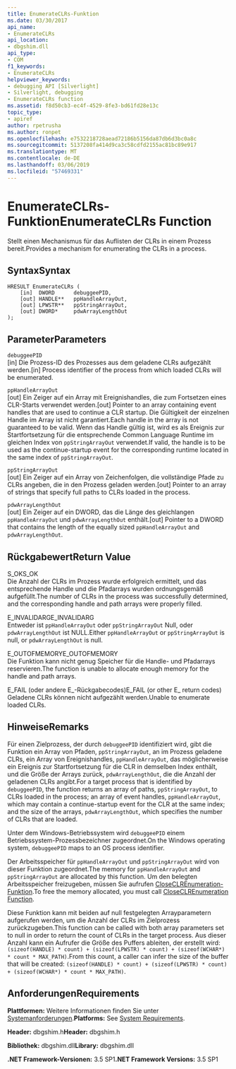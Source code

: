 ```yaml
---
title: EnumerateCLRs-Funktion
ms.date: 03/30/2017
api_name:
- EnumerateCLRs
api_location:
- dbgshim.dll
api_type:
- COM
f1_keywords:
- EnumerateCLRs
helpviewer_keywords:
- debugging API [Silverlight]
- Silverlight, debugging
- EnumerateCLRs function
ms.assetid: f8d50cb3-ec4f-4529-8fe3-bd61fd28e13c
topic_type:
- apiref
author: rpetrusha
ms.author: ronpet
ms.openlocfilehash: e7532218728aead72186b5156da87db6d3bc0a8c
ms.sourcegitcommit: 5137208fa414d9ca3c58cdfd2155ac81bc89e917
ms.translationtype: MT
ms.contentlocale: de-DE
ms.lasthandoff: 03/06/2019
ms.locfileid: "57469331"
---
```

# <a name="enumerateclrs-function"></a><span data-ttu-id="04273-102">EnumerateCLRs-Funktion</span><span class="sxs-lookup"><span data-stu-id="04273-102">EnumerateCLRs Function</span></span>
<span data-ttu-id="04273-103">Stellt einen Mechanismus für das Auflisten der CLRs in einem Prozess bereit.</span><span class="sxs-lookup"><span data-stu-id="04273-103">Provides a mechanism for enumerating the CLRs in a process.</span></span>  
  
## <a name="syntax"></a><span data-ttu-id="04273-104">Syntax</span><span class="sxs-lookup"><span data-stu-id="04273-104">Syntax</span></span>  
  
```  
HRESULT EnumerateCLRs (  
    [in]  DWORD      debuggeePID,  
    [out] HANDLE**   ppHandleArrayOut,  
    [out] LPWSTR**   ppStringArrayOut,  
    [out] DWORD*     pdwArrayLengthOut  
);  
```  
  
## <a name="parameters"></a><span data-ttu-id="04273-105">Parameter</span><span class="sxs-lookup"><span data-stu-id="04273-105">Parameters</span></span>  
 `debuggeePID`  
 <span data-ttu-id="04273-106">[in] Die Prozess-ID des Prozesses aus dem geladene CLRs aufgezählt werden.</span><span class="sxs-lookup"><span data-stu-id="04273-106">[in] Process identifier of the process from which loaded CLRs will be enumerated.</span></span>  
  
 `ppHandleArrayOut`  
 <span data-ttu-id="04273-107">[out] Ein Zeiger auf ein Array mit Ereignishandles, die zum Fortsetzen eines CLR-Starts verwendet werden.</span><span class="sxs-lookup"><span data-stu-id="04273-107">[out] Pointer to an array containing event handles that are used to continue a CLR startup.</span></span> <span data-ttu-id="04273-108">Die Gültigkeit der einzelnen Handle im Array ist nicht garantiert.</span><span class="sxs-lookup"><span data-stu-id="04273-108">Each handle in the array is not guaranteed to be valid.</span></span> <span data-ttu-id="04273-109">Wenn das Handle gültig ist, wird es als Ereignis zur Startfortsetzung für die entsprechende Common Language Runtime im gleichen Index von `ppStringArrayOut` verwendet.</span><span class="sxs-lookup"><span data-stu-id="04273-109">If valid, the handle is to be used as the continue-startup event for the corresponding runtime located in the same index of `ppStringArrayOut`.</span></span>  
  
 `ppStringArrayOut`  
 <span data-ttu-id="04273-110">[out] Ein Zeiger auf ein Array von Zeichenfolgen, die vollständige Pfade zu CLRs angeben, die in den Prozess geladen werden.</span><span class="sxs-lookup"><span data-stu-id="04273-110">[out] Pointer to an array of strings that specify full paths to CLRs loaded in the process.</span></span>  
  
 `pdwArrayLengthOut`  
 <span data-ttu-id="04273-111">[out] Ein Zeiger auf ein DWORD, das die Länge des gleichlangen `ppHandleArrayOut` und `pdwArrayLengthOut` enthält.</span><span class="sxs-lookup"><span data-stu-id="04273-111">[out] Pointer to a DWORD that contains the length of the equally sized `ppHandleArrayOut` and `pdwArrayLengthOut`.</span></span>  
  
## <a name="return-value"></a><span data-ttu-id="04273-112">Rückgabewert</span><span class="sxs-lookup"><span data-stu-id="04273-112">Return Value</span></span>  
 <span data-ttu-id="04273-113">S_OK</span><span class="sxs-lookup"><span data-stu-id="04273-113">S_OK</span></span>  
 <span data-ttu-id="04273-114">Die Anzahl der CLRs im Prozess wurde erfolgreich ermittelt, und das entsprechende Handle und die Pfadarrays wurden ordnungsgemäß aufgefüllt.</span><span class="sxs-lookup"><span data-stu-id="04273-114">The number of CLRs in the process was successfully determined, and the corresponding handle and path arrays were properly filled.</span></span>  
  
 <span data-ttu-id="04273-115">E_INVALIDARG</span><span class="sxs-lookup"><span data-stu-id="04273-115">E_INVALIDARG</span></span>  
 <span data-ttu-id="04273-116">Entweder ist `ppHandleArrayOut` oder `ppStringArrayOut` Null, oder `pdwArrayLengthOut` ist NULL.</span><span class="sxs-lookup"><span data-stu-id="04273-116">Either `ppHandleArrayOut` or `ppStringArrayOut` is null, or `pdwArrayLengthOut` is null.</span></span>  
  
 <span data-ttu-id="04273-117">E_OUTOFMEMORY</span><span class="sxs-lookup"><span data-stu-id="04273-117">E_OUTOFMEMORY</span></span>  
 <span data-ttu-id="04273-118">Die Funktion kann nicht genug Speicher für die Handle- und Pfadarrays reservieren.</span><span class="sxs-lookup"><span data-stu-id="04273-118">The function is unable to allocate enough memory for the handle and path arrays.</span></span>  
  
 <span data-ttu-id="04273-119">E_FAIL (oder andere E_-Rückgabecodes)</span><span class="sxs-lookup"><span data-stu-id="04273-119">E_FAIL (or other E_ return codes)</span></span>  
 <span data-ttu-id="04273-120">Geladene CLRs können nicht aufgezählt werden.</span><span class="sxs-lookup"><span data-stu-id="04273-120">Unable to enumerate loaded CLRs.</span></span>  
  
## <a name="remarks"></a><span data-ttu-id="04273-121">Hinweise</span><span class="sxs-lookup"><span data-stu-id="04273-121">Remarks</span></span>  
 <span data-ttu-id="04273-122">Für einen Zielprozess, der durch `debuggeePID` identifiziert wird, gibt die Funktion ein Array von Pfaden, `ppStringArrayOut`, an im Prozess geladene CLRs, ein Array von Ereignishandles, `ppHandleArrayOut`, das möglicherweise ein Ereignis zur Startfortsetzung für die CLR in demselben Index enthält, und die Größe der Arrays zurück, `pdwArrayLengthOut`, die die Anzahl der geladenen CLRs angibt.</span><span class="sxs-lookup"><span data-stu-id="04273-122">For a target process that is identified by `debuggeePID`, the function returns an array of paths, `ppStringArrayOut`, to CLRs loaded in the process; an array of event handles, `ppHandleArrayOut`, which may contain a continue-startup event for the CLR at the same index; and the size of the arrays, `pdwArrayLengthOut`, which specifies the number of CLRs that are loaded.</span></span>  
  
 <span data-ttu-id="04273-123">Unter dem Windows-Betriebssystem wird `debuggeePID` einem Betriebssystem-Prozessbezeichner zugeordnet.</span><span class="sxs-lookup"><span data-stu-id="04273-123">On the Windows operating system, `debuggeePID` maps to an OS process identifier.</span></span>  
  
 <span data-ttu-id="04273-124">Der Arbeitsspeicher für `ppHandleArrayOut` und `ppStringArrayOut` wird von dieser Funktion zugeordnet.</span><span class="sxs-lookup"><span data-stu-id="04273-124">The memory for `ppHandleArrayOut` and `ppStringArrayOut` are allocated by this function.</span></span> <span data-ttu-id="04273-125">Um den belegten Arbeitsspeicher freizugeben, müssen Sie aufrufen [CloseCLREnumeration-Funktion](../../../../docs/framework/unmanaged-api/debugging/closeclrenumeration-function.md).</span><span class="sxs-lookup"><span data-stu-id="04273-125">To free the memory allocated, you must call [CloseCLREnumeration Function](../../../../docs/framework/unmanaged-api/debugging/closeclrenumeration-function.md).</span></span>  
  
 <span data-ttu-id="04273-126">Diese Funktion kann mit beiden auf null festgelegten Arrayparametern aufgerufen werden, um die Anzahl der CLRs im Zielprozess zurückzugeben.</span><span class="sxs-lookup"><span data-stu-id="04273-126">This function can be called with both array parameters set to null in order to return the count of CLRs in the target process.</span></span> <span data-ttu-id="04273-127">Aus dieser Anzahl kann ein Aufrufer die Größe des Puffers ableiten, der erstellt wird: `(sizeof(HANDLE) * count) + (sizeof(LPWSTR) * count) + (sizeof(WCHAR*) * count * MAX_PATH)`.</span><span class="sxs-lookup"><span data-stu-id="04273-127">From this count, a caller can infer the size of the buffer that will be created: `(sizeof(HANDLE) * count) + (sizeof(LPWSTR) * count) + (sizeof(WCHAR*) * count * MAX_PATH)`.</span></span>  
  
## <a name="requirements"></a><span data-ttu-id="04273-128">Anforderungen</span><span class="sxs-lookup"><span data-stu-id="04273-128">Requirements</span></span>  
 <span data-ttu-id="04273-129">**Plattformen:** Weitere Informationen finden Sie unter [Systemanforderungen](../../../../docs/framework/get-started/system-requirements.md).</span><span class="sxs-lookup"><span data-stu-id="04273-129">**Platforms:** See [System Requirements](../../../../docs/framework/get-started/system-requirements.md).</span></span>  
  
 <span data-ttu-id="04273-130">**Header:** dbgshim.h</span><span class="sxs-lookup"><span data-stu-id="04273-130">**Header:** dbgshim.h</span></span>  
  
 <span data-ttu-id="04273-131">**Bibliothek:** dbgshim.dll</span><span class="sxs-lookup"><span data-stu-id="04273-131">**Library:** dbgshim.dll</span></span>  
  
 <span data-ttu-id="04273-132">**.NET Framework-Versionen:** 3.5 SP1</span><span class="sxs-lookup"><span data-stu-id="04273-132">**.NET Framework Versions:** 3.5 SP1</span></span>
